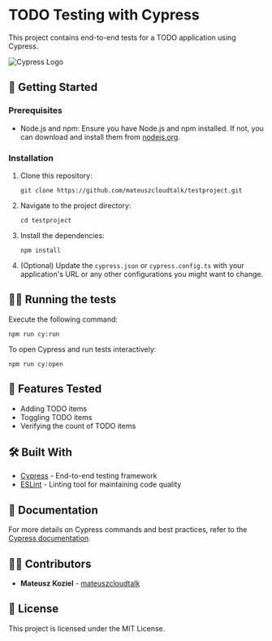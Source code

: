 # TODO Testing with Cypress

This project contains end-to-end tests for a TODO application using Cypress.

![Cypress Logo](https://www.cypress.io/images/layouts/cypress-logo.svg)

## 🚀 Getting Started

### Prerequisites
- Node.js and npm: Ensure you have Node.js and npm installed. If not, you can download and install them from [nodejs.org](https://nodejs.org/).

### Installation
1. Clone this repository:
   ```
   git clone https://github.com/mateuszcloudtalk/testproject.git
   ```
2. Navigate to the project directory:
   ```
   cd testproject
   ```
3. Install the dependencies:
   ```
   npm install
   ```

4. (Optional) Update the `cypress.json` or `cypress.config.ts` with your application's URL or any other configurations you might want to change.

## 🏃‍♀️ Running the tests
Execute the following command:
```
npm run cy:run
```

To open Cypress and run tests interactively:
```
npm run cy:open
```

## 📜 Features Tested
- Adding TODO items
- Toggling TODO items
- Verifying the count of TODO items

## 🛠️ Built With
- [Cypress](https://www.cypress.io/) - End-to-end testing framework
- [ESLint](https://eslint.org/) - Linting tool for maintaining code quality

## 📖 Documentation
For more details on Cypress commands and best practices, refer to the [Cypress documentation](https://docs.cypress.io/).

## 👩‍💻 Contributors
- **Mateusz Koziel** - [mateuszcloudtalk](https://github.com/mateuszcloudtalk)

## 📄 License
This project is licensed under the MIT License.

